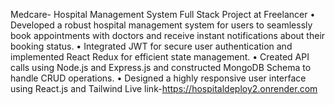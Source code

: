 Medcare- Hospital Management System 
 Full Stack Project at Freelancer 
• Developed a robust hospital management system for users to seamlessly book appointments with doctors and receive
instant notifications about their booking status.
• Integrated JWT for secure user authentication and implemented React Redux for efficient state management.
• Created API calls using Node.js and Express.js and constructed MongoDB Schema to handle CRUD operations.
• Designed a highly responsive user interface using React.js and Tailwind 
Live link-https://hospitaldeploy2.onrender.com
